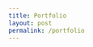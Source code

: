 ```yaml
---
title: Portfolio
layout: post
permalink: /portfolio
---
```


<!-- ## Purpose

<br>

## Suggestions


<br>

## Requirements
Your

<br>

### *Your portfolio is due in class on February 19th* -->
